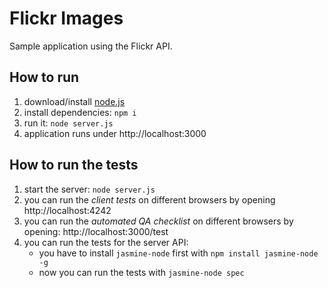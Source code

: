 # Flickr Images

Sample application using the Flickr API.

## How to run

1. download/install [node.js](http://nodejs.org/)
1. install dependencies: `npm i`
1. run it: `node server.js`
1. application runs under http://localhost:3000

## How to run the tests

1. start the server: `node server.js`
1. you can run the *client tests* on different browsers by opening http://localhost:4242
1. you can run the *automated QA checklist* on different browsers by opening: http://localhost:3000/test
1. you can run the tests for the server API: 
    - you have to install `jasmine-node` first with `npm install jasmine-node -g` 
    - now you can run the tests with `jasmine-node spec`
